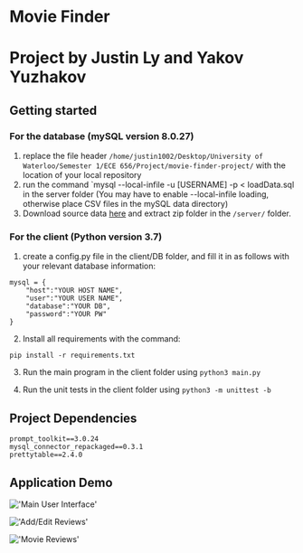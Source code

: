 # Movie Finder
# Project by Justin Ly and Yakov Yuzhakov


## Getting started
### For the database (mySQL version 8.0.27) 
1. replace the file header `/home/justin1002/Desktop/University of Waterloo/Semester 1/ECE 656/Project/movie-finder-project/` with the location of your local repository
2. run the command `mysql --local-infile -u [USERNAME] -p < loadData.sql in the server folder 
(You may have to enable --local-infile loading, otherwise place CSV files in the mySQL data directory)
3. Download source data [here](https://drive.google.com/file/d/1h8l4uKAdhWKiNVHd8vVyn1I3ReH8x0jl/view?usp=sharing) and extract zip folder in the `/server/` folder.

### For the client (Python version 3.7)
1. create a config.py file in the client/DB folder, and fill it in as follows with your relevant database information:

```
mysql = {
    "host":"YOUR HOST NAME",
    "user":"YOUR USER NAME",
    "database":"YOUR DB",
    "password":"YOUR PW"
}
```
2.  Install all requirements with the command:
```
pip install -r requirements.txt
```
3.  Run the main program in the client folder using `python3 main.py`

4. Run the unit tests in the client folder using `python3 -m unittest -b`

## Project Dependencies
```
prompt_toolkit==3.0.24
mysql_connector_repackaged==0.3.1
prettytable==2.4.0
```

## Application Demo

!['Main User Interface'](https://github.com/Justin1002/MovieFinder/blob/master/docs/Find%20a%20movie.gif?raw=true)

!['Add/Edit Reviews'](https://github.com/Justin1002/MovieFinder/blob/master/docs/Add%20and%20edit%20review.gif?raw=true)

!['Movie Reviews'](https://github.com/Justin1002/MovieFinder/blob/master/docs/Movie%20Reviews.gif?raw=true)
